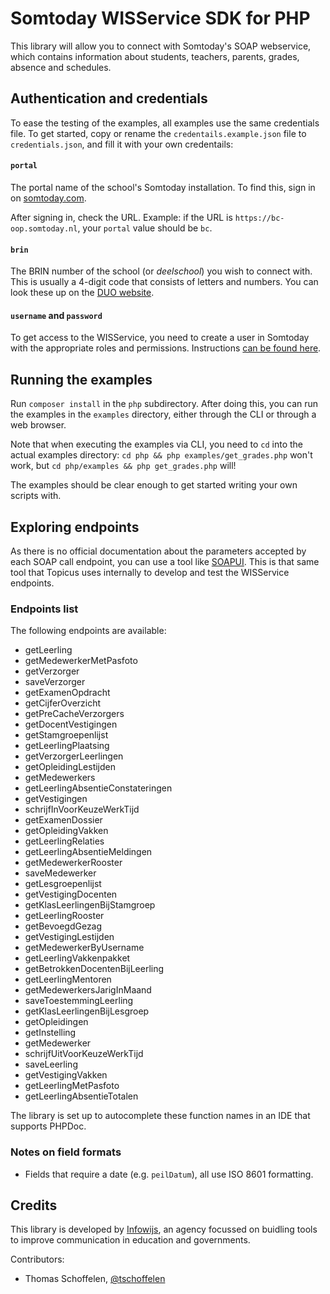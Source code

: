 # Somtoday WISService SDK for PHP

This library will allow you to connect with Somtoday's SOAP webservice, which contains information about
students, teachers, parents, grades, absence and schedules.


## Authentication and credentials

To ease the testing of the examples, all examples use the same credentials file. To get started, copy or
rename the `credentails.example.json` file to `credentials.json`, and fill it with your own credentails:

#### `portal`
The portal name of the school's Somtoday installation. To find this, sign in on [somtoday.com](http://somtoday.com).

After signing in, check the URL. Example: if the URL is `https://bc-oop.somtoday.nl`, your `portal` value should be `bc`.

#### `brin`
The BRIN number of the school (or _deelschool_) you wish to connect with. This is usually a 4-digit code that consists of letters and numbers. You can look these up on the [DUO website](https://duo.nl/open_onderwijsdata/databestanden/vo/adressen/).

#### `username` and `password`
To get access to the WISService, you need to create a user in Somtoday with the appropriate roles and permissions. Instructions [can be found here](https://docs.includable.com/user-manual-nl/integraties/somtoday/integreren-met-somtoday/).


## Running the examples

Run `composer install` in the `php` subdirectory. After doing this, you can run the examples in the
`examples` directory, either through the CLI or through a web browser.

Note that when executing the examples via CLI, you need to `cd` into the actual examples directory:
`cd php && php examples/get_grades.php` won't work, but `cd php/examples && php get_grades.php` will!

The examples should be clear enough to get started writing your own scripts with.


## Exploring endpoints

As there is no official documentation about the parameters accepted by each SOAP call endpoint, you can use a
tool like [SOAPUI](https://www.soapui.org/downloads/soapui.html). This is that same tool that Topicus uses
internally to develop and test the WISService endpoints.

### Endpoints list
The following endpoints are available:

* getLeerling
* getMedewerkerMetPasfoto
* getVerzorger
* saveVerzorger
* getExamenOpdracht
* getCijferOverzicht
* getPreCacheVerzorgers
* getDocentVestigingen
* getStamgroepenlijst
* getLeerlingPlaatsing
* getVerzorgerLeerlingen
* getOpleidingLestijden
* getMedewerkers
* getLeerlingAbsentieConstateringen
* getVestigingen
* schrijfInVoorKeuzeWerkTijd
* getExamenDossier
* getOpleidingVakken
* getLeerlingRelaties
* getLeerlingAbsentieMeldingen
* getMedewerkerRooster
* saveMedewerker
* getLesgroepenlijst
* getVestigingDocenten
* getKlasLeerlingenBijStamgroep
* getLeerlingRooster
* getBevoegdGezag
* getVestigingLestijden
* getMedewerkerByUsername
* getLeerlingVakkenpakket
* getBetrokkenDocentenBijLeerling
* getLeerlingMentoren
* getMedewerkersJarigInMaand
* saveToestemmingLeerling
* getKlasLeerlingenBijLesgroep
* getOpleidingen
* getInstelling
* getMedewerker
* schrijfUitVoorKeuzeWerkTijd
* saveLeerling
* getVestigingVakken
* getLeerlingMetPasfoto
* getLeerlingAbsentieTotalen

The library is set up to autocomplete these function names in an IDE that supports PHPDoc.

### Notes on field formats

* Fields that require a date (e.g. `peilDatum`), all use ISO 8601 formatting.


## Credits

This library is developed by [Infowijs](https://infowijs.nl/?utm_source=github), an agency focussed on
buidling tools to improve communication in education and governments.

Contributors:

* Thomas Schoffelen, [@tschoffelen](https://twitter.com/tschoffelen)

